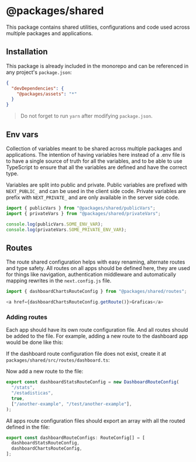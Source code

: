 # @packages/shared

This package contains shared utilities, configurations and code used across multiple packages and applications.

## Installation

This package is already included in the monorepo and can be referenced in any project's `package.json`:

```json
{
  "devDependencies": {
    "@packages/assets": "*"
  }
}
```

> Do not forget to run `yarn` after modifying `package.json`.

## Env vars

Collection of variables meant to be shared across multiple packages and applications. The intention of having variables here instead of a .env file is to have a single source of truth for all the variables, and to be able to use TypeScript to ensure that all the variables are defined and have the correct type.

Variables are split into public and private. Public variables are prefixed with `NEXT_PUBLIC_` and can be used in the client side code. Private variables are prefix with `NEXT_PRIVATE_` and are only available in the server side code.

```ts
import { publicVars } from "@packages/shared/publicVars";
import { privateVars } from "@packages/shared/privateVars";

console.log(publicVars.SOME_ENV_VAR);
console.log(privateVars.SOME_PRIVATE_ENV_VAR);
```

## Routes

The route shared configuration helps with easy renaming, alternate routes and type safety.
All routes on all apps should be defined here, they are used for things like navigation, authentication middleware and automatically mapping rewrites in the `next.config.js` file.

```ts
import { dashboardChartsRouteConfig } from "@packages/shared/routes";

<a href={dashboardChartsRouteConfig.getRoute()}>Graficas</a>
```

### Adding routes

Each app should have its own route configuration file. And all routes should be added to the file. For example, adding a new route to the dashboard app would be done like this:

If the dashboard route configuration file does not exist, create it at `packages/shared/src/routes/dashboard.ts`:

Now add a new route to the file:

```ts
export const dashboardStatsRouteConfig = new DashboardRouteConfig(
  "/stats",
  "/estadisticas",
  true,
  ["/another-example", "/test/another-example"],
);
```

All apps route configuration files should export an array with all the routed defined in the file:

```ts
export const dashboardRouteConfigs: RouteConfig[] = [
  dashboardStatsRouteConfig,
  dashboardChartsRouteConfig,
];
```
